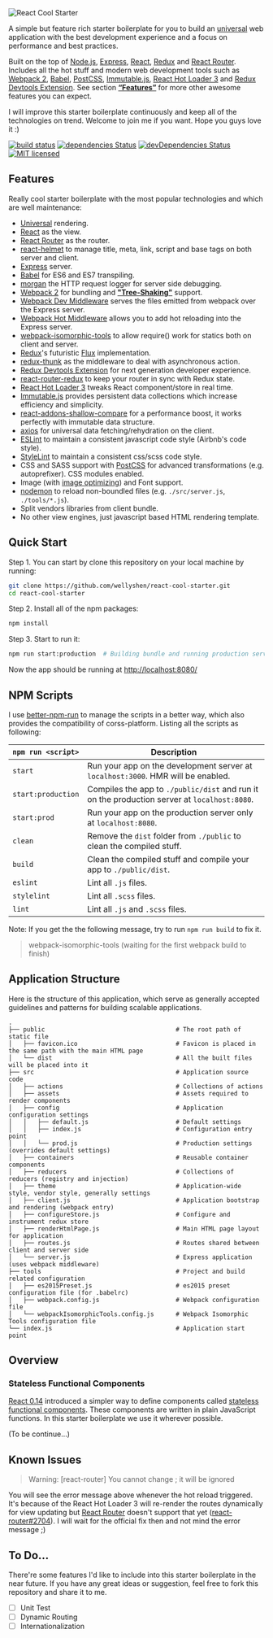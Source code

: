 <img src="https://raw.githubusercontent.com/WellyShen/react-cool-starter/master/src/assets/banner.png" alt="React Cool Starter" />

A simple but feature rich starter boilerplate for you to build an [universal](https://medium.com/@mjackson/universal-javascript-4761051b7ae9#.mtjf14xy5) web application with the best development experience and a focus on performance and best practices.

Built on the top of [Node.js](https://nodejs.org/en/), [Express](https://expressjs.com/), [React](https://facebook.github.io/react/), [Redux](https://github.com/reactjs/redux) and [React Router](https://github.com/reactjs/react-router). Includes all the hot stuff and modern web development tools such as [Webpack 2](https://gist.github.com/sokra/27b24881210b56bbaff7), [Babel](https://babeljs.io/), [PostCSS](https://github.com/postcss/postcss-loader), [Immutable.js](https://facebook.github.io/immutable-js/), [React Hot Loader 3](https://github.com/gaearon/react-hot-boilerplate/pull/61) and [Redux Devtools Extension](https://github.com/zalmoxisus/redux-devtools-extension). See section [**“Features”**](#features) for more other awesome features you can expect.

I will improve this starter boilerplate continuously and keep all of the technologies on trend. Welcome to join me if you want. Hope you guys love it :)

[![build status](https://travis-ci.org/WellyShen/react-cool-starter.svg?branch=master)](https://travis-ci.org/WellyShen/react-cool-starter?branch=master)
[![dependencies Status](https://david-dm.org/WellyShen/react-cool-starter.svg)](https://david-dm.org/WellyShen/react-cool-starter)
[![devDependencies Status](https://david-dm.org/WellyShen/react-cool-starter.svg)](https://david-dm.org/WellyShen/react-cool-starter?type=dev)
[![MIT licensed](https://img.shields.io/badge/license-MIT-blue.svg)](https://raw.githubusercontent.com/WellyShen/react-cool-starter/master/LICENSE)


## Features

Really cool starter boilerplate with the most popular technologies and which are well maintenance:

- [Universal](https://medium.com/@mjackson/universal-javascript-4761051b7ae9#.aug1ngj77) rendering.
- [React](https://facebook.github.io/react/) as the view.
- [React Router](https://github.com/reactjs/react-router) as the router.
- [react-helmet](https://github.com/nfl/react-helmet) to manage title, meta, link, script and base tags on both server and client.
- [Express](https://expressjs.com/) server.
- [Babel](https://babeljs.io/) for ES6 and ES7 transpiling.
- [morgan](https://github.com/expressjs/morgan) the HTTP request logger for server side debugging.
- [Webpack 2](https://gist.github.com/sokra/27b24881210b56bbaff7) for bundling and [**"Tree-Shaking"**](http://www.2ality.com/2015/12/webpack-tree-shaking.html) support.
- [Webpack Dev Middleware](http://webpack.github.io/docs/webpack-dev-middleware.html) serves the files emitted from webpack over the Express server.
- [Webpack Hot Middleware]() allows you to add hot reloading into the Express server.
- [webpack-isomorphic-tools](https://github.com/halt-hammerzeit/webpack-isomorphic-tools) to allow require() work for statics both on client and server.
- [Redux](https://github.com/reactjs/redux)'s futuristic [Flux](https://facebook.github.io/react/blog/2014/05/06/flux.html) implementation.
- [redux-thunk](https://github.com/gaearon/redux-thunk) as the middleware to deal with asynchronous action.
- [Redux Devtools Extension](https://github.com/zalmoxisus/redux-devtools-extension) for next generation developer experience.
- [react-router-redux](https://github.com/reactjs/react-router-redux) to keep your router in sync with Redux state.
- [React Hot Loader 3](https://github.com/gaearon/react-hot-boilerplate/pull/61) tweaks React component/store in real time.
- [Immutable.js](https://facebook.github.io/immutable-js/) provides persistent data collections which increase efficiency and simplicity.
- [react-addons-shallow-compare](https://facebook.github.io/react/docs/shallow-compare.html) for a performance boost, it works perfectly with immutable data structure.
- [axios](https://github.com/mzabriskie/axios) for universal data fetching/rehydration on the client.
- [ESLint](http://eslint.org/) to maintain a consistent javascript code style (Airbnb's code style).
- [StyleLint](http://stylelint.io/) to maintain a consistent css/scss code style.
- CSS and SASS support with [PostCSS](https://github.com/postcss/postcss-loader) for advanced transformations (e.g. autoprefixer). CSS modules enabled.
- Image (with [image optimizing](https://github.com/tcoopman/image-webpack-loader)) and Font support.
- [nodemon](http://nodemon.io/) to reload non-boundled files (e.g. `./src/server.js`, `./tools/*.js`).
- Split vendors libraries from client bundle.
- No other view engines, just javascript based HTML rendering template.


## Quick Start

Step 1. You can start by clone this repository on your local machine by running:

```bash
git clone https://github.com/wellyshen/react-cool-starter.git
cd react-cool-starter
``` 

Step 2. Install all of the npm packages:

```bash
npm install
```

Step 3. Start to run it:

```bash
npm run start:production  # Building bundle and running production server
```

Now the app should be running at [http://localhost:8080/](http://localhost:8080/)


## NPM Scripts

I use [better-npm-run](https://github.com/benoror/better-npm-run) to manage the scripts in a better way, which also provides the compatibility of corss-platform. Listing all the scripts as following:

|`npm run <script>`|Description|
|------------------|-----------|
|`start`|Run your app on the development server at `localhost:3000`. HMR will be enabled.|
|`start:production`|Compiles the app to `./public/dist` and run it on the production server at `localhost:8080`.|
|`start:prod`|Run your app on the production server only at `localhost:8080`.|
|`clean`|Remove the `dist` folder from `./public` to clean the compiled stuff.|
|`build`|Clean the compiled stuff and compile your app to `./public/dist`.|
|`eslint`|Lint all `.js` files.|
|`stylelint`|Lint all `.scss` files.|
|`lint`|Lint all `.js` and `.scss` files.|

Note: If you get the the following message, try to run `npm run build` to fix it.

> webpack-isomorphic-tools (waiting for the first webpack build to finish)


## Application Structure

Here is the structure of this application, which serve as generally accepted guidelines and patterns for building scalable applications.

```
.
├── public                                    # The root path of static file
│   ├── favicon.ico                           # Favicon is placed in the same path with the main HTML page
│   └── dist                                  # All the built files will be placed into it
├── src                                       # Application source code
│   ├── actions                               # Collections of actions
│   ├── assets                                # Assets required to render components
│   ├── config                                # Application configuration settings
│   │   ├── default.js                        # Default settings
│   │   ├── index.js                          # Configuration entry point
│   │   └── prod.js                           # Production settings (overrides default settings)
│   ├── containers                            # Reusable container components
│   ├── reducers                              # Collections of reducers (registry and injection)
│   ├── theme                                 # Application-wide style, vendor style, generally settings
│   ├── client.js                             # Application bootstrap and rendering (webpack entry)
│   ├── configureStore.js                     # Configure and instrument redux store
│   ├── renderHtmlPage.js                     # Main HTML page layout for application
│   ├── routes.js                             # Routes shared between client and server side
│   └── server.js                             # Express application (uses webpack middleware)                  
├── tools                                     # Project and build related configuration 
│   ├── es2015Preset.js                       # es2015 preset configuration file (for .babelrc)
│   ├── webpack.config.js                     # Webpack configuration file
│   └── webpackIsomorphicTools.config.js      # Webpack Isomorphic Tools configuration file
└── index.js                                  # Application start point
```


## Overview

### Stateless Functional Components

[React 0.14](https://facebook.github.io/react/blog/2015/10/07/react-v0.14.html) introduced a simpler way to define components called [stateless functional components](https://facebook.github.io/react/docs/reusable-components.html#stateless-functions). These components are written in plain JavaScript functions. In this starter boilerplate we use it wherever possible.

(To be continue...)


## Known Issues

> Warning: [react-router] You cannot change <Router routes>; it will be ignored

You will see the error message above whenever the hot reload triggered. It's because of the React Hot Loader 3 will re-render the routes dynamically for view updating but [React Router](https://github.com/reactjs/react-router) doesn't support that yet ([react-router#2704](https://github.com/reactjs/react-router/issues/2704)). I will wait for the official fix then and not mind the error message ;)


## To Do...

There're some features I'd like to include into this starter boilerplate in the near future. If you have any great ideas or suggestion, feel free to fork this repository and share it to me.

- [ ] Unit Test
- [ ] Dynamic Routing
- [ ] Internationalization

